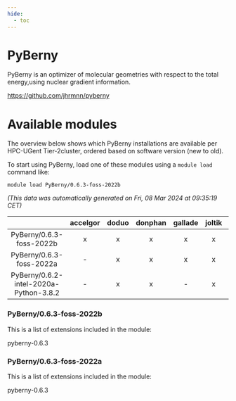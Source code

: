 ```yaml
---
hide:
  - toc
---
```


PyBerny
=======


PyBerny is an optimizer of molecular geometries with respect to the total energy,using nuclear gradient information.

https://github.com/jhrmnn/pyberny
# Available modules


The overview below shows which PyBerny installations are available per HPC-UGent Tier-2cluster, ordered based on software version (new to old).

To start using PyBerny, load one of these modules using a `module load` command like:

```shell
module load PyBerny/0.6.3-foss-2022b
```

*(This data was automatically generated on Fri, 08 Mar 2024 at 09:35:19 CET)*  

| |accelgor|doduo|donphan|gallade|joltik|skitty|
| :---: | :---: | :---: | :---: | :---: | :---: | :---: |
|PyBerny/0.6.3-foss-2022b|x|x|x|x|x|x|
|PyBerny/0.6.3-foss-2022a|-|x|x|x|x|x|
|PyBerny/0.6.2-intel-2020a-Python-3.8.2|-|x|x|-|x|x|


### PyBerny/0.6.3-foss-2022b

This is a list of extensions included in the module:

pyberny-0.6.3

### PyBerny/0.6.3-foss-2022a

This is a list of extensions included in the module:

pyberny-0.6.3